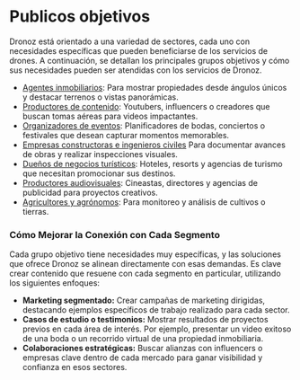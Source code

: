 # Publicos objetivos

Dronoz está orientado a una variedad de sectores, cada uno con necesidades específicas que pueden beneficiarse de los servicios de drones. A continuación, se detallan los principales grupos objetivos y cómo sus necesidades pueden ser atendidas con los servicios de Dronoz.

- [Agentes inmobiliarios](./perfil-agente-inmobiliario.md): Para mostrar propiedades desde ángulos únicos y destacar terrenos o vistas panorámicas.
- [Productores de contenido](./perfil-productores-de-contenido): Youtubers, influencers o creadores que buscan tomas aéreas para videos impactantes.
- [Organizadores de eventos](./perfil-organizadores-de-eventos): Planificadores de bodas, conciertos o festivales que desean capturar momentos memorables.
- [Empresas constructoras e ingenieros civiles](./perfil-ingenieros-civiles) Para documentar avances de obras y realizar inspecciones visuales.
- [Dueños de negocios turísticos](./perfil-duenos-negocios-turisticos): Hoteles, resorts y agencias de turismo que necesitan promocionar sus destinos.
- [Productores audiovisuales](./perfil-productores-audiovisuales): Cineastas, directores y agencias de publicidad para proyectos creativos.
- [Agricultores y agrónomos](./perfil-agricultores-y-agronomos): Para monitoreo y análisis de cultivos o tierras.

### **Cómo Mejorar la Conexión con Cada Segmento**

Cada grupo objetivo tiene necesidades muy específicas, y las soluciones que ofrece Dronoz se alinean directamente con esas demandas. Es clave crear contenido que resuene con cada segmento en particular, utilizando los siguientes enfoques:

- **Marketing segmentado:** Crear campañas de marketing dirigidas, destacando ejemplos específicos de trabajo realizado para cada sector.
- **Casos de estudio o testimonios:** Mostrar resultados de proyectos previos en cada área de interés. Por ejemplo, presentar un video exitoso de una boda o un recorrido virtual de una propiedad inmobiliaria.
- **Colaboraciones estratégicas:** Buscar alianzas con influencers o empresas clave dentro de cada mercado para ganar visibilidad y confianza en esos sectores.